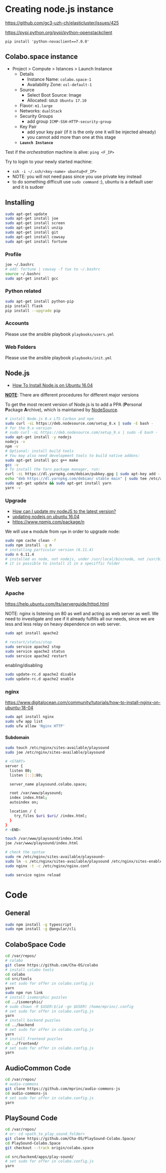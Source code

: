 # Creating node.js instance


https://github.com/gc3-uzh-ch/elasticluster/issues/425

https://pypi.python.org/pypi/python-openstackclient

`pip install 'python-novaclient==7.0.0'`

## Colabo.space instance

- Project > Compute > Istances > Launch Instance
  - Details
    - Instance Name: `colabo.space-1`
    - Availability Zone: `osl-default-1`
  - Source
    - Select Boot Source: Image
    - Allocated: `GOLD Ubuntu 17.10`
  - Flavor: `m1.large`
  - Networks: `dualStack`
  - Security Groups
    - add group `ICMP-SSH-HTTP-security-group`
  - Key Pair
    - add your key pair (if it is the only one it will be injected already)
    - you cannot add more than one at this stage
  - **`Launch Instance`**

Test if the *orchestration* machine is alive: `ping <F_IP>`

Try to login to your newly started machine:

- `ssh -i ~/.ssh/<key-name> ubuntu@<F_IP>`
- NOTE: you will not need pass since you use private key instead
- to do something difficult use `sudo command` :), ubuntu is a default user and it is sudoer

## Installing

```sh
sudo apt-get update
sudo apt-get install joe
sudo apt-get install screen
sudo apt-get install unzip
sudo apt-get install git
sudo apt-get install cowsay
sudo apt-get install fortune
```

### Profile

```sh
joe ~/.bashrc
# add: fortune | cowsay -f tux to ~/.bashrc
source ~/.bashrc
sudo apt-get install gcc
```

### Python related

```sh
sudo apt-get install python-pip
pip install flask
pip install --upgrade pip
```

### Accounts

Please use the ansible playbook `playbooks/users.yml`

### Web Folders

Please use the ansible playbook `playbooks/init.yml`

## Node.js

+ [How To Install Node.js on Ubuntu 16.04](https://www.digitalocean.com/community/tutorials/how-to-install-node-js-on-ubuntu-16-04)

**<u>NOTE</u>**: There are different procedures for different major versions

To get the most recent version of Node.js is to add a PPA (**P**ersonal **P**ackage **A**rchive), which is maintained by [NodeSource](https://nodesource.com/).

```sh
# install Node.js 8.x LTS Carbon and npm
sudo curl -sL https://deb.nodesource.com/setup_8.x | sudo -E bash -
# for the 9.x version
# sudo curl -sL https://deb.nodesource.com/setup_9.x | sudo -E bash -
sudo apt-get install -y nodejs
nodejs -v
npm -v
# Optional: install build tools
# You may also need development tools to build native addons:
sudo apt-get install gcc g++ make
gcc -v
# To install the Yarn package manager, run:
curl -sL https://dl.yarnpkg.com/debian/pubkey.gpg | sudo apt-key add -
echo "deb https://dl.yarnpkg.com/debian/ stable main" | sudo tee /etc/apt/sources.list.d/yarn.list
sudo apt-get update && sudo apt-get install yarn
yarn -v
```

### Upgrade

+ [How can I update my nodeJS to the latest version?](https://askubuntu.com/questions/426750/how-can-i-update-my-nodejs-to-the-latest-version)
+ [updating nodejs on ubuntu 16.04](https://stackoverflow.com/questions/41195952/updating-nodejs-on-ubuntu-16-04)
+ https://www.npmjs.com/package/n

We will use **`n`** module from `npm` in order to upgrade node:

```sh
sudo npm cache clean -f
sudo npm install -g n
# installing particular version (6.11.4)
sudo n 6.11.4
# installed as node, not nodejs, under /usr/local/bin/node, not /usr/bin/nodejs
# it is possible to install it in a speciffic folder
```

## Web server

### Apache

https://help.ubuntu.com/lts/serverguide/httpd.html

NOTE: nginx is listening on 80 as well and acting as web server as well. We need to investigate and see if it already fulfills all our needs, since we are less and less relay on heavy dependence on web server.

```sh
sudo apt install apache2

# restart/status/stop
sudo service apache2 stop
sudo service apache2 status
sudo service apache2 restart
```

enabling/disabling

```sh
sudo update-rc.d apache2 disable
sudo update-rc.d apache2 enable
```

### nginx

https://www.digitalocean.com/community/tutorials/how-to-install-nginx-on-ubuntu-18-04

```sh
sudo apt install nginx
sudo ufw app list
sudo ufw allow 'Nginx HTTP'
```

#### Subdomain

```sh
sudo touch /etc/nginx/sites-available/playsound
sudo joe /etc/nginx/sites-available/playsound

# <START>
server { 
  listen 80; 
  listen [::]:80; 

  server_name playsound.colabo.space;

  root /var/www/playsound;
  index index.html;
  autoindex on;

  location / {
    try_files $uri $uri/ /index.html;
  }
}
# <END>

touch /var/www/playsound/index.html
joe /var/www/playsound/index.html

# check the syntax
sudo rm /etc/nginx/sites-available/playsound~
sudo ln -s /etc/nginx/sites-available/playsound /etc/nginx/sites-enabled/playsound
sudo nginx -t -c /etc/nginx/nginx.conf

sudo service nginx reload
```

# Code

## General

```sh
sudo npm install -g typescript
sudo npm install -g @angular/cli
```

## ColaboSpace Code

```sh
cd /var/repos/
# colabo
git clone https://github.com/Cha-OS/colabo
# install colabo tools
cd colabo
cd src/tools
# set sudo for offer in colabo.config.js
yarn
sudo npm run link
# install isomorphic puzzles
cd ../isomorphic/
# sudo chown -R $USER:$(id -gn $USER) /home/mprinc/.config
# set sudo for offer in colabo.config.js
yarn
# install backend puzzles
cd ../backend
# set sudo for offer in colabo.config.js
yarn
# install frontend puzzles
cd ../frontend/
# set sudo for offer in colabo.config.js
yarn
```

## AudioCommon Code

```sh
cd /var/repos/
# audio-commons
git clone https://github.com/mprinc/audio-commons-js
cd audio-commons-js
# set sudo for offer in colabo.config.js
yarn
```

## PlaySound Code

```sh
cd /var/repos/
# or: cd <path_to_play_sound_folder>
git clone https://github.com/Cha-OS/PlaySound-Colabo.Space/
cd PlaySound-Colabo.Space
git checkout --track origin/colabo.space

cd src/backend/apps/play-sound/
# set sudo for offer in colabo.config.js
yarn